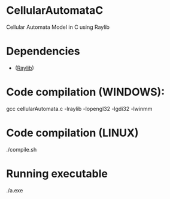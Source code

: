 # CellularAutomataC
Cellular Automata Model in C using Raylib

# Dependencies 
* ([Raylib](https://www.raylib.com/))

# Code compilation (WINDOWS):
gcc cellularAutomata.c -lraylib -lopengl32 -lgdi32 -lwinmm

# Code compilation (LINUX)
./compile.sh

# Running executable
./a.exe 
